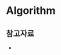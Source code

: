# Algorithm

## 참고자료  
- [](http://blog.naver.com/PostList.nhn?blogId=kks227&from=postList&categoryNo=299)  
